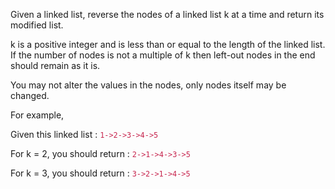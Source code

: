 Given a linked list, reverse the nodes of a linked list k at a time and return its modified list.

k is a positive integer and is less than or equal to the length of the linked list. If the number of nodes is not a multiple of k then left-out nodes in the end should remain as it is.

You may not alter the values in the nodes, only nodes itself may be changed.

For example,

Given this linked list : <font color=#c7254e>`1->2->3->4->5`</font>

For k = 2, you should return : <font color=#c7254e>`2->1->4->3->5`</font>

For k = 3, you should return : <font color=#c7254e>`3->2->1->4->5`</font>
